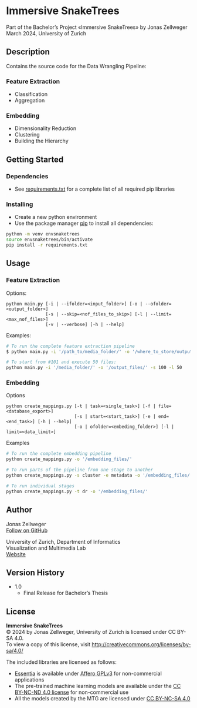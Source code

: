 # Immersive SnakeTrees

Part of the Bachelor’s Project «Immersive SnakeTrees» by Jonas Zellweger  
March 2024, University of Zurich

## Description

Contains the source code for the Data Wrangling Pipeline:

### Feature Extraction
- Classification
- Aggregation

### Embedding
- Dimensionality Reduction
- Clustering
- Building the Hierarchy

## Getting Started

### Dependencies

* See [requirements.txt](./requirements.txt) for a complete list of all required pip libraries

### Installing
- Create a new python environment
- Use the package manager [pip](https://pip.pypa.io/en/stable/) to install all dependencies:
```zsh
python -m venv envsnaketrees
source envsnaketrees/bin/activate
pip install -r requirements.txt
```

## Usage

### Feature Extraction
Options:
```
python main.py [-i | --ifolder=<input_folder>] [-o | --ofolder=<output_folder>]
               [-s | --skip=<nof_files_to_skip>] [-l | --limit=<max_nof_files>]
               [-v | --verbose] [-h | --help]
```
Examples:
```zsh
# To run the complete feature extraction pipeline
$ python main.py -i '/path_to/media_folder/' -o '/where_to_store/output_files/'

# To start from #101 and execute 50 files:
python main.py -i '/media_folder/' -o '/output_files/' -s 100 -l 50
```


### Embedding
Options
```
python create_mappings.py [-t | task=<single_task>] [-f | file=<database_export>]
                          [-s | start=<start_task>] [-e | end=<end_task>] [-h | --help]
                          [-o | ofolder=<embeding_folder>] [-l | limit=<data_limit>]
```
Examples
```zsh
# To run the complete embedding pipeline
python create_mappings.py -o '/embedding_files/'

# To run parts of the pipeline from one stage to another
python create_mappings.py -s cluster -e metadata -o '/embedding_files/'

# To run individual stages
python create_mappings.py -t dr -o '/embedding_files/'
```

## Author

Jonas Zellweger  
[Follow on GitHub](https://github.com/catinthecradle)

University of Zurich, Department of Informatics  
Visualization and Multimedia Lab  
[Website](https://www.ifi.uzh.ch/en/vmml.html)

## Version History

* 1.0
    * Final Release for Bachelor’s Thesis
 
## License

**Immersive SnakeTrees**  
© 2024 by Jonas Zellweger, University of Zurich is licensed under CC BY-SA 4.0.  
To view a copy of this license, visit http://creativecommons.org/licenses/by-sa/4.0/

The included libraries are licensed as follows:
- [Essentia](https://essentia.upf.edu/licensing_information.html) is available under [Affero GPLv3](http://www.gnu.org/licenses/agpl.html) for non-commercial applications
- The pre-trained machine learning models are available under the [CC BY-NC-ND 4.0 license](https://creativecommons.org/licenses/by-nc-nd/4.0/) for non-commercial use
- All the models created by the MTG are licensed under [CC BY-NC-SA 4.0](https://creativecommons.org/licenses/by-nc-sa/4.0/)
